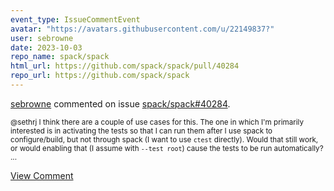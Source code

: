 ```yaml
---
event_type: IssueCommentEvent
avatar: "https://avatars.githubusercontent.com/u/22149837?"
user: sebrowne
date: 2023-10-03
repo_name: spack/spack
html_url: https://github.com/spack/spack/pull/40284
repo_url: https://github.com/spack/spack
---
```


<a href='https://github.com/sebrowne' target='_blank'>sebrowne</a> commented on issue <a href='https://github.com/spack/spack/pull/40284' target='_blank'>spack/spack#40284</a>.

<small>@sethrj I think there are a couple of use cases for this.  The one in which I'm primarily interested is in activating the tests so that I can run them after I use spack to configure/build, but not through spack (I want to use `ctest` directly).  Would that still work, or would enabling that (I assume with `--test root`) cause the tests to be run automatically?...</small>

<a href='https://github.com/spack/spack/pull/40284' target='_blank'>View Comment</a>